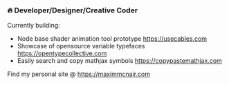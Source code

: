 ### 🔥 Developer/Designer/Creative Coder

Currently building:
- Node base shader animation tool prototype https://usecables.com
- Showcase of opensource variable typefaces https://opentypecollective.com
- Easily search and copy mathjax symbols https://copypastemathjax.com

Find my personal site @ https://maximmcnair.com
